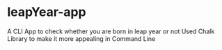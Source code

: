# leapYear-app
A CLI App to check whether you are born in leap year or not
Used Chalk Library to make it more appealing in Command Line
